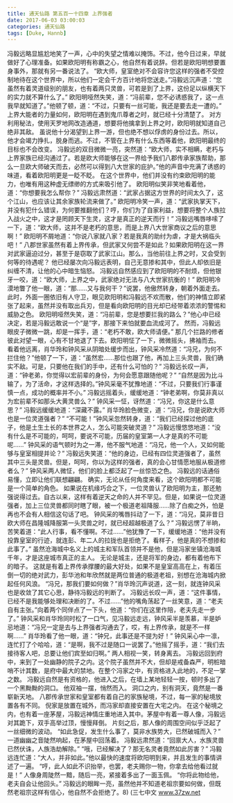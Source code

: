 ```yaml
---
title: 通天仙路 第五百一十四章 上界强者
date: 2017-06-03 03:00:03
categories: 通天仙路
tags: [Duke, Hannb]
---
```


冯毅远略显尴尬地笑了一声，心中的失望之情难以掩饰。不过，他今日过来，早就做好了心理准备。如果欧阳明有称霸之心，他自然有着说辞。但若是欧阳明想要置身事外，那就有另一番说法了。
“欧大师，皇室绝对不会容许您这样的强者不受控制地待在这个世界中，所以他们一定会千方百计地将您送走。”冯毅远沉声道：“您虽然有着灵道级别的朋友，也有着两只灵兽，可若是到了上界，这份足以纵横天下的实力就不算什么了。”
欧阳明哑然失笑，道：“冯前辈，您不必诱惑我了，这一点我早就知道了。”他顿了顿，道：“不过，只要有一丝可能，我还是要去走一遭的。”
上界大能者的力量如何，欧阳明在遇到鬼爪尊者之时，就已经十分清楚了。
对方利用秘法，使用天罗地网改造通道，想要将他擒拿到上界之时，欧阳明就知道自己绝非其敌。
虽说他十分渴望到上界一游，但也绝不想以俘虏的身份过去。所以，他才会竭力挣扎，脱身而逃。不过，不管在上界有什么东西等着他，欧阳明最终的目标也不会改变。
冯毅远的双目微微一亮，突然道：“欧大师，实不相瞒，老朽与上界家族已经沟通过了。若是欧大师能够在这一界给予我们八郡传承家族帮助，那么一旦欧大师破天而去，必然可以得到八大世家的庇护。”他的声音中充满了诱惑的味道，看着欧阳明更是一眨不眨。
在这个世界中，他们并没有约束欧阳明的能力，也唯有用这种虚无缥缈的方式来吸引他了。
欧阳明似笑非笑地看着他，道：“你想要我怎么帮你？”
冯毅远肃然道：“武家占据这方世界的时间太久了，这个江山，也应该让其余家族轮流来做了。”
欧阳明冷笑一声，道：“武家执掌天下，并没有犯什么错误，为何要推翻他们？哼，你们为了自家利益，想要将整个人族拉入战火之中，这才是罔顾天下生灵，这才是真正的逆天而行！”
冯毅远嘴唇哆嗦了一下，道：“欧大师，这并不是老朽的意思，而是上界八大世家商议之后的意思啊！”
欧阳明不屑地道：“你说八家就八家？若是我真的助纣为虐，才是大祸临头吧！”
八郡世家虽然有着上界传承，但武家又何尝不是如此？如果欧阳明在这一界对武家逼迫过分，甚至于是窃取了武家江山。那么，当他前往上界之时，又会受到何等的待遇呢？
他已经屡次向冯毅远表明，自己无意掺和其中，但此人却依旧是纠缠不清，让他的心中暗生恼怒。
冯毅远自然感应到了欧阳明的不耐烦，但他银牙一咬，道：“欧大师，上界之中，武家绝对无法与八大世家抗衡的！”
欧阳明冷漠地瞥了他一眼，道：“那……又与我何干？”说罢，他傲然转身，朝着外面走去。
此时，外面一圈依旧有人守卫，眼见欧阳明和冯毅远不欢而散，他们的神情立即紧张了起来，虽然并没有取出兵刃，但是看向欧阳明的目光却已经带着浓浓的警惕和威胁之色。
欧阳明哑然失笑，道：“冯前辈，您是想要拦我的路么？”他心中已经决定，若是冯毅远敢说一个“是”字，那接下来怕就要血流成河了。
然而，冯毅远眼皮子微微一跳，却是一挥手，道：“老朽不敢，欧大师请便。”
那几个拦路的修者彼此对望一眼，心有不甘地退了下去。欧阳明怔了一下，微微摇头，拂袖而去。
看着他远离，肖华玲和钟风采从阴暗处缓步而出，钟风采冷然道：“冯兄，为何不拦住他？”他顿了一下，道：“虽然宏……那位也跟了他，再加上三头灵兽，我们确实不敌。可是，只要他在我们的手中，还有什么可怕的？”
冯毅远长叹一声，道：“钟老弟，你觉得以宏前辈的身份，为何会愿意跟随他呢？”
“自然是因为比斗输了，为了活命，才这样选择的。”钟风采毫不犹豫地道：“不过，只要我们行事谨慎一点，成功的概率并不小。”
冯毅远摇着头，缓缓地道：“钟老弟啊，你莫非真以为宏前辈不如那头大黄灵兽么？”
钟风采一怔，讶然道：“冯兄，你这是什么意思？”
冯毅远缓缓地道：“深藏不露。”
肖华玲脸色微变，道：“冯兄，你是说欧大师也是一位灵道强者？”
“不可能！”钟风采忽然转身，道：“我们已经探过他的底子，他是土生土长的本世界之人，怎么可能突破灵道？”
冯毅远慢悠悠地道：“没有什么是不可能的，呵呵，要说不可能，历届的皇室第一人才是真的不可能呢……”
钟风采的语气顿时为之一滞，他不服气地道：“冯兄，他一个人，又如何能够与皇室相提并论？”
冯毅远失笑道：“他的身边，已经有四位灵道强者了，虽然其中三头是灵兽。但是，呵呵，你以为这样的强者，真的会心甘情愿地服从极道修者么？”
钟风采两人微怔，他们的脸上都泛起了一丝惊恐之色。
冯毅远的话通俗易懂，立即让他们联想翩翩。
确实，无论从任何角度来看，这个欧阳明都不可能是一个简单的角色。
如果说在机缘巧合之下，一位灵兽认了欧阳明为主，那还勉强说得过去。自古以来，这样有着逆天之命的人并不罕见。但是，如果说一位灵道强者，加上三位灵兽都同时瞎了眼，被一个极道老祖降服……除了白痴之外，怕是再也不会有人相信这句话了吧。
钟风采的嘴唇抖动了一下，道：“冯兄，莫非昔日欧大师在昌隆城降服第一头灵兽之时，就已经超越极道了么？”
冯毅远愣了半晌，苦笑着道：“此人行事，看不懂啊。不过……”他犹豫了一下，缓缓地道：“他并没有投靠皇室的行迹，就连彭、年二人的拉拢也是拒绝了。看样子，他是真的不想掺和此事了。”
虽然沧海城中名义上的城主和军队首领并不是他，但是冯家坐镇沧海城千年，才是这座城市真正的主人。
无论是城主，还是将军的身边，都有着他布下的暗子。
这就是有着上界传承撑腰的最大好处，如果不是皇室高高在上，有着压倒一切的绝对武力，彭华池和年欣然就是两位普通的极道老祖，别想在沧海城内掀起任何风浪。
“冯兄，那我们要如何做？”肖华玲沉声说道，这一刻，就连钟风采也是收敛了其它心思，静待冯毅远的判断了。
冯毅远长叹一声，道：“这件事情，已经不是我能够处理和决断的了。不过……”他的嘴角荡起了一丝笑意，道：“老夫自有主张。”向着两个同伴点了一下头，他道：“你们在这里作陪，老夫先走一步了。”
钟风采和肖华玲同时松了一口气，见冯毅远走远，钟风采半是羡慕，半是妒忌地道：“冯兄一定是去与上界强者沟通去了，哎，有上界传承，就是不一样啊……”
肖华玲看了他一眼，道：“钟兄，此事还是不提为好！”
钟风采心中一凛，连忙打了个哈哈，道：“是啊，我不过是随口一说罢了。”他摇了摇手，道：“我们去接待客人吧，总要让他们宾至如归啊。”
两人相视一笑，转身离去。
冯毅远回到府中，来到了一处幽静的院子之内。这个院子虽然并不大，但却是戒备森严，明桩暗哨不计其数，是府中最大的禁地。在整个冯家之中，有资格进入此地的，不足一掌之数。
冯毅远自然是有资格的，他进入之后，在墙上某地轻轻一按，顿时多出了一个黑黝黝的洞口。
他双袖一摆，悄然而入。
洞口之内，别有洞天，竟然是一番崭新天地。
八郡传承世家和皇室都有着自己的家族秘境，不过，每一家的秘境放置各有不同。
倪家是放置在城外，而冯家却直接安置在大宅之内。
在这个秘境之内，也有着一座茅屋，冯毅远神情庄重地进入其中。茅屋中有着一尊人像，冯毅远对其跪下，双手高举过顶，慢慢拜倒。
片刻之后，那人像的周围空间似乎泛起了一丝细微的波动。
“如此急促，发生什么事了，莫非水族势大，已然破城而入？”
一道幽幽之音陡然响起，在茅屋中回荡着。
冯毅远肃然道：“回禀大人，水族灵兽已然伏诛，人族浩劫解除。”
“哦，已经解决了？那无名灵者竟然如此厉害？”
冯毅远连忙道：“大人，并非如此。”他以最快的速度将欧阳明到来，并且发生的事情讲述了一遍。
“哼，此人如此不识抬举，也罢，老夫赐你一物，你拿去给他看过就是！”
人像身周陡然一黯，随后一亮，紧接着多出了一面玉佩。
“你将此物给他，老夫自会让他回头。”
冯毅远的眼眸一亮，虽然他并不知道老祖宗要如何做，但既然老祖宗这样有信心，他自然不会拒绝了。8)
(三七中文 www.37zw.net